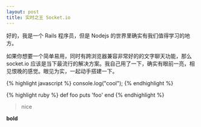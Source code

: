 ```yaml
---
layout: post
title: 实时之王 Socket.io
---
```


好的，我是一个 Rails 程序员，但是 Nodejs 的世界里确实有我们值得学习的地方。

如果你想要一个简单易用，同时有跨浏览器兼容非常好的的文字聊天功能，那么 socket.io 应该是当下最流行的解决方案。我自己用了一下，确实有眼前一亮，相见恨晚的感觉。眼见为实，一起动手搭建一下。

{% highlight javascript %}
  console.log("cool");
{% endhighlight %}

{% highlight ruby %}
def foo
  puts 'foo'
end
{% endhighlight %}



>nice

__bold__